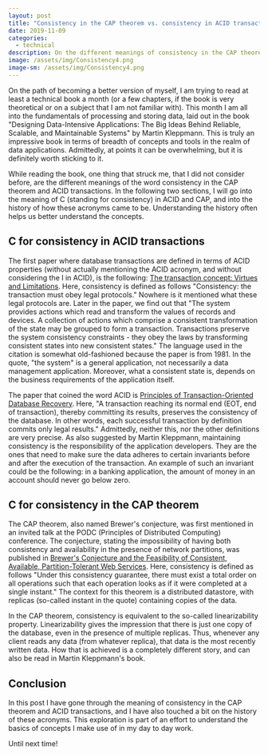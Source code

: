 ```yaml
---
layout: post
title: "Consistency in the CAP theorem vs. consistency in ACID transactions"
date: 2019-11-09
categories:
  - technical 
description: On the different meanings of consistency in the CAP theorem and ACID transactions 
image: /assets/img/Consistency4.png
image-sm: /assets/img/Consistency4.png
---
```

On the path of becoming a better version of myself, I am trying to read at least a technical book a month (or a few chapters, if the book is very theoretical or on a subject that I am not familiar with). This month I am all into the fundamentals of processing and storing data, laid out in the book "Designing Data-Intensive Applications: The Big Ideas Behind Reliable, Scalable, and Maintainable Systems" by Martin Kleppmann. This is truly an impressive book in terms of breadth of concepts and tools in the realm of data applications. Admittedly, at points it can be overwhelming, but it is definitely worth sticking to it.

While reading the book, one thing that struck me, that I did not consider before, are the different meanings of the word consistency in the CAP theorem and ACID transactions. In the following two sections, I will go into the meaning of C (standing for consistency) in ACID and CAP, and into the history of how these acronyms came to be. Understanding the history often helps us better understand the concepts.

<h2> C for consistency in ACID transactions </h2>
The first paper where database transactions are defined in terms of ACID properties (without actually mentioning the ACID acronym, and without considering the I in ACID), is the following: <a target="_blank" href="https://www.hpl.hp.com/techreports/tandem/TR-81.3.pdf">The transaction concept: Virtues and Limitations</a>.
Here, consistency is defined as follows "Consistency: the transaction must obey legal protocols." Nowhere is it mentioned what these legal protocols are. Later in the paper, we find out that "The system provides actions which read and transform the values of records and devices. A collection of actions which comprise a consistent transformation of the state may be grouped to form a transaction. Transactions preserve the system consistency constraints - they obey the laws by transforming consistent states into new consistent states." The language used in the citation is somewhat old-fashioned because the paper is from 1981. In the quote, "the system" is a general application, not necessarily a data management application. Moreover, what a consistent state is, depends on the business requirements of the application itself. 

The paper that coined the word ACID is <a target="_blank" href="https://web.stanford.edu/class/cs340v/papers/recovery.pdf">Principles of Transaction-Oriented Database Recovery</a>. Here, "A transaction reaching its normal end (EOT, end of transaction), thereby committing its results, preserves the consistency of the database. In other words, each successful transaction by definition commits only legal results."
Admittedly, neither this, nor the other definitions are very precise. As also suggested by Martin Kleppmann, maintaining consistency is the responsibility of the application developers. They are the ones that need to make sure the data adheres to certain invariants before and after the execution of the transaction. An example of such an invariant could be the following: in a banking application, the amount of money in an account should never go below zero.

<h2> C for consistency in the CAP theorem </h2>
The CAP theorem, also named Brewer's conjecture, was first mentioned in an invited talk at the PODC (Principles of Distributed Computing) conference. The conjecture, stating the impossibility of having both consistency and availability in the presence of network partitions, was published in <a target="_blank" href="https://users.ece.cmu.edu/~adrian/731-sp04/readings/GL-cap.pdf">Brewer's Conjecture and the Feasibility of Consistent, Available, Partition-Tolerant Web Services</a>. Here, consistency is defined as follows "Under this consistency guarantee, there must exist a total order on all operations such that each operation looks as if it were completed at a single instant." The context for this theorem is a distributed datastore, with replicas (so-called instant in the quote) containing copies of the data.

In the CAP theorem, consistency is equivalent to the so-called linearizability property. Linearizability gives the impression that there is just one copy of the database, even in the presence of multiple replicas. Thus, whenever any client reads any data (from whatever replica), that data is the most recently written data. How that is achieved is a completely different story, and can also be read in Martin Kleppmann's book.

<h2> Conclusion </h2>
In this post I have gone through the meaning of consistency in the CAP theorem and ACID transactions, and I have also touched a bit on the history of these acronyms. This exploration is part of an effort to understand the basics of concepts I make use of in my day to day work.

Until next time!
